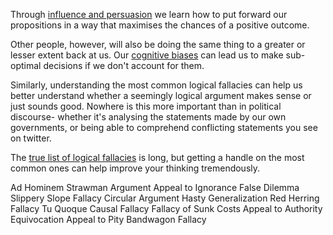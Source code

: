 Through [influence and persuasion](https://github.com/interesting-git/worldly-wisdom/blob/main/mental-models/psychology/influence_and_persuasion.md) we learn how to put forward our propositions in a way that maximises the chances of a positive outcome.

Other people, however, will also be doing the same thing to a greater or lesser extent back at us. Our [cognitive biases](https://github.com/interesting-git/worldly-wisdom/blob/main/mental-models/psychology/biases.md) can lead us to make sub-optimal decisions if we don't account for them.

Similarly, understanding the most common logical fallacies can help us better understand whether a seemingly logical argument makes sense or just sounds good. Nowhere is this more important than in political discourse- whether it's analysing the statements made by our own governments, or being able to comprehend conflicting statements you see on twitter.

The [true list of logical fallacies](https://www.google.com/url?sa=t&source=web&rct=j&url=https://en.m.wikipedia.org/wiki/List_of_fallacies&ved=2ahUKEwiPiYu9jNbyAhXaMVkFHbZXAx0QFnoECAUQAg&sqi=2&usg=AOvVaw3qAHHgqRHBzICUY2sSLqeV) is long, but getting a handle on the most common ones can help improve your thinking tremendously.

Ad Hominem
Strawman Argument
Appeal to Ignorance
False Dilemma
Slippery Slope Fallacy
Circular Argument
Hasty Generalization
Red Herring Fallacy
Tu Quoque
Causal Fallacy
Fallacy of Sunk Costs
Appeal to Authority
Equivocation
Appeal to Pity
Bandwagon Fallacy
